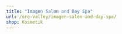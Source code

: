 ```yaml
---
title: "Imagen Salon and Day Spa"
url: /oro-valley/imagen-salon-and-day-spa/
shop: Kosmetik
---
```

